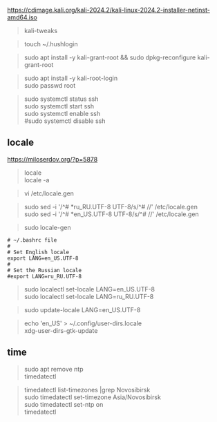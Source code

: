 https://cdimage.kali.org/kali-2024.2/kali-linux-2024.2-installer-netinst-amd64.iso  

> kali-tweaks  

> touch ~/.hushlogin  

> sudo apt install -y kali-grant-root && sudo dpkg-reconfigure kali-grant-root  

> sudo apt install -y kali-root-login  
> sudo passwd root  

> sudo systemctl status ssh  
> sudo systemctl start ssh  
> sudo systemctl enable ssh  
> #sudo systemctl disable ssh  


locale
---

https://miloserdov.org/?p=5878  

> locale  
> locale -a  

> vi /etc/locale.gen  

> sudo sed -i '/^# *ru_RU.UTF-8 UTF-8/s/^# //' /etc/locale.gen  
> sudo sed -i '/^# *en_US.UTF-8 UTF-8/s/^# //' /etc/locale.gen  

> sudo locale-gen  

```
# ~/.bashrc file
#
# Set English locale
export LANG=en_US.UTF-8
# 
# Set the Russian locale
#export LANG=ru_RU.UTF-8
```

> sudo localectl set-locale LANG=en_US.UTF-8  
> sudo localectl set-locale LANG=ru_RU.UTF-8  

> sudo update-locale LANG=en_US.UTF-8  

> echo 'en_US' > ~/.config/user-dirs.locale  
> xdg-user-dirs-gtk-update  

time
---

> sudo apt remove ntp  
> timedatectl  

> timedatectl list-timezones |grep Novosibirsk  
> sudo timedatectl set-timezone Asia/Novosibirsk  
> sudo timedatectl set-ntp on  
> timedatectl  



